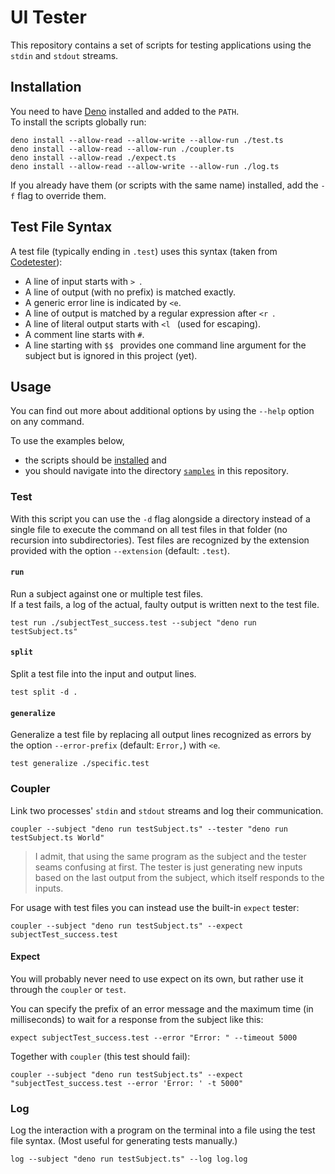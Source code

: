 # UI Tester

This repository contains a set of scripts for testing applications using the `stdin`
and `stdout` streams.

## Installation

You need to have [Deno](https://deno.land) installed and added to the `PATH`.  
To install the scripts globally run:

```shell
deno install --allow-read --allow-write --allow-run ./test.ts
deno install --allow-read --allow-run ./coupler.ts
deno install --allow-read ./expect.ts
deno install --allow-read --allow-write --allow-run ./log.ts
```

If you already have them (or scripts with the same name) installed, add the `-f` flag to override them.

## Test File Syntax

A test file (typically ending in `.test`) uses this syntax (taken
from [Codetester](https://github.com/I-Al-Istannen/SimpleCodeTester)):

- A line of input starts with `> `.
- A line of output (with no prefix) is matched exactly.
- A generic error line is indicated by `<e`.
- A line of output is matched by a regular expression after `<r `.
- A line of literal output starts with `<l ` (used for escaping).
- A comment line starts with `#`.
- A line starting with `$$ ` provides one command line argument for the subject but is ignored in this project (yet).

## Usage

You can find out more about additional options by using the `--help` option on any command.

To use the examples below,

- the scripts should be [installed](#installation) and
- you should navigate into the directory [`samples`](./samples) in this repository.

### Test

With this script you can use the `-d` flag alongside a directory instead of a single file to execute the command on all
test files in that folder (no recursion into subdirectories). Test files are recognized by the extension provided with the
option `--extension` (default: `.test`).

#### `run`

Run a subject against one or multiple test files.  
If a test fails, a log of the actual, faulty output is written next to the test file.

```shell
test run ./subjectTest_success.test --subject "deno run testSubject.ts"
```

#### `split`

Split a test file into the input and output lines.

```shell
test split -d .
```

#### `generalize`

Generalize a test file by replacing all output lines recognized as errors by the option `--error-prefix` (default:
`Error,`) with `<e`.

```shell
test generalize ./specific.test
```

### Coupler

Link two processes' `stdin` and `stdout` streams and log their communication.

```shell
coupler --subject "deno run testSubject.ts" --tester "deno run testSubject.ts World"
```

> I admit, that using the same program as the subject and the tester seams confusing at first. The tester is just
> generating new inputs based on the last output from the subject, which itself responds to the inputs.

For usage with test files you can instead use the built-in `expect` tester:

```shell
coupler --subject "deno run testSubject.ts" --expect subjectTest_success.test
```

#### Expect

You will probably never need to use expect on its own, but rather use it through the `coupler` or `test`.

You can specify the prefix of an error message and the maximum time (in milliseconds) to wait for a response from the
subject like this:

```shell
expect subjectTest_success.test --error "Error: " --timeout 5000
```

Together with `coupler` (this test should fail):

```shell
coupler --subject "deno run testSubject.ts" --expect "subjectTest_success.test --error 'Error: ' -t 5000"
```

### Log

Log the interaction with a program on the terminal into a file using the test file syntax. (Most useful for generating
tests manually.)

```shell
log --subject "deno run testSubject.ts" --log log.log
```
